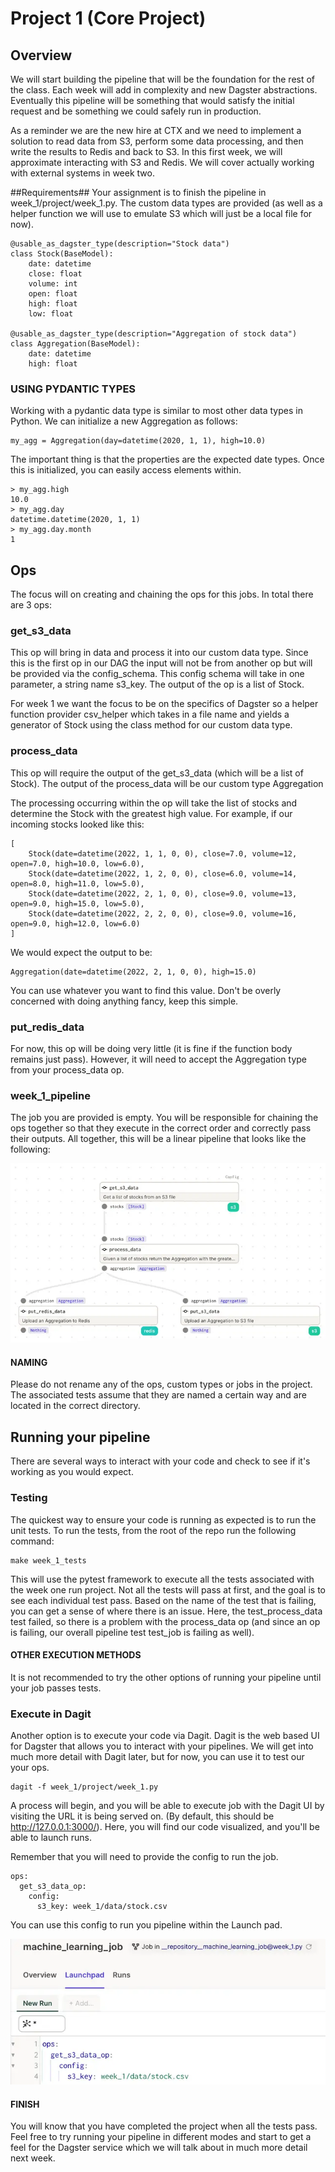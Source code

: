 # Project 1 (Core Project)

## Overview
We will start building the pipeline that will be the foundation for the rest of the class. Each week will add in complexity and new Dagster abstractions. Eventually this pipeline will be something that would satisfy the initial request and be something we could safely run in production.

As a reminder we are the new hire at CTX and we need to implement a solution to read data from S3, perform some data processing, and then write the results to Redis and back to S3. In this first week, we will approximate interacting with S3 and Redis. We will cover actually working with external systems in week two.

##Requirements##
Your assignment is to finish the pipeline in week_1/project/week_1.py. The custom data types are provided (as well as a helper function we will use to emulate S3 which will just be a local file for now).

```
@usable_as_dagster_type(description="Stock data")
class Stock(BaseModel):
    date: datetime
    close: float
    volume: int
    open: float
    high: float
    low: float

@usable_as_dagster_type(description="Aggregation of stock data")
class Aggregation(BaseModel):
    date: datetime
    high: float
```

### USING PYDANTIC TYPES
Working with a pydantic data type is similar to most other data types in Python. We can initialize a new Aggregation as follows:

```
my_agg = Aggregation(day=datetime(2020, 1, 1), high=10.0)
```

The important thing is that the properties are the expected date types. Once this is initialized, you can easily access elements within.

```
> my_agg.high
10.0
> my_agg.day
datetime.datetime(2020, 1, 1)
> my_agg.day.month
1
```

## Ops
The focus will on creating and chaining the ops for this jobs. In total there are 3 ops:


### get_s3_data

This op will bring in data and process it into our custom data type. Since this is the first op in our DAG the input will not be from another op but will be provided via the config_schema. This config schema will take in one parameter, a string name s3_key. The output of the op is a list of Stock.

For week 1 we want the focus to be on the specifics of Dagster so a helper function provider csv_helper which takes in a file name and yields a generator of Stock using the class method for our custom data type.

### process_data

This op will require the output of the get_s3_data (which will be a list of Stock). The output of the process_data will be our custom type Aggregation

The processing occurring within the op will take the list of stocks and determine the Stock with the greatest high value. For example, if our incoming stocks looked like this:

```
[
    Stock(date=datetime(2022, 1, 1, 0, 0), close=7.0, volume=12, open=7.0, high=10.0, low=6.0),
    Stock(date=datetime(2022, 1, 2, 0, 0), close=6.0, volume=14, open=8.0, high=11.0, low=5.0),
    Stock(date=datetime(2022, 2, 1, 0, 0), close=9.0, volume=13, open=9.0, high=15.0, low=5.0),
    Stock(date=datetime(2022, 2, 2, 0, 0), close=9.0, volume=16, open=9.0, high=12.0, low=6.0)
]
```

We would expect the output to be:

```
Aggregation(date=datetime(2022, 2, 1, 0, 0), high=15.0)
```
You can use whatever you want to find this value. Don't be overly concerned with doing anything fancy, keep this simple.

### put_redis_data

For now, this op will be doing very little (it is fine if the function body remains just pass). However, it will need to accept the Aggregation type from your process_data op.

### week_1_pipeline

The job you are provided is empty. You will be responsible for chaining the ops together so that they execute in the correct order and correctly pass their outputs. All together, this will be a linear pipeline that looks like the following:

![alt-text](img_01_01.png)

#### NAMING
Please do not rename any of the ops, custom types or jobs in the project. The associated tests assume that they are named a certain way and are located in the correct directory.

## Running your pipeline
There are several ways to interact with your code and check to see if it's working as you would expect.

### Testing
The quickest way to ensure your code is running as expected is to run the unit tests. To run the tests, from the root of the repo run the following command:

```
make week_1_tests
```

This will use the pytest framework to execute all the tests associated with the week one run project. Not all the tests will pass at first, and the goal is to see each individual test pass. Based on the name of the test that is failing, you can get a sense of where there is an issue. Here, the test_process_data test failed, so there is a problem with the process_data op (and since an op is failing, our overall pipeline test test_job is failing as well).

#### OTHER EXECUTION METHODS
It is not recommended to try the other options of running your pipeline until your job passes tests.

### Execute in Dagit
Another option is to execute your code via Dagit. Dagit is the web based UI for Dagster that allows you to interact with your pipelines. We will get into much more detail with Dagit later, but for now, you can use it to test our your ops.

```
dagit -f week_1/project/week_1.py 
```

A process will begin, and you will be able to execute job with the Dagit UI by visiting the URL it is being served on. (By default, this should be http://127.0.0.1:3000/). Here, you will find our code visualized, and you'll be able to launch runs.

Remember that you will need to provide the config to run the job.

```
ops:
  get_s3_data_op:
    config:
      s3_key: week_1/data/stock.csv
```

You can use this config to run you pipeline within the Launch pad.

![alt-text](img_01_02.png)

#### FINISH
You will know that you have completed the project when all the tests pass. Feel free to try running your pipeline in different modes and start to get a feel for the Dagster service which we will talk about in much more detail next week.